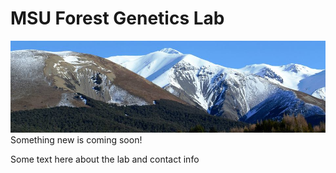 # MSU Forest Genetics Lab

![DGRC Trial](NZ_Treeline.jpg)
Something new is coming soon!

Some text here about the lab and contact info
